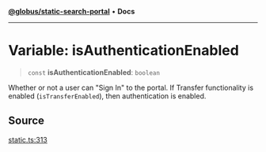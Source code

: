 [**@globus/static-search-portal**](../README.md) • **Docs**

***

# Variable: isAuthenticationEnabled

> `const` **isAuthenticationEnabled**: `boolean`

Whether or not a user can "Sign In" to the portal.
If Transfer functionality is enabled (`isTransferEnabled`), then authentication is enabled.

## Source

[static.ts:313](https://github.com/globus/static-search-portal/blob/baa2d7ee8b5271b1d58d6455e5096e077c19aecd/static.ts#L313)
